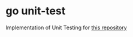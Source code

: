 # go unit-test

Implementation of Unit Testing for [this repository](https://github.com/jejejery/go-logic)